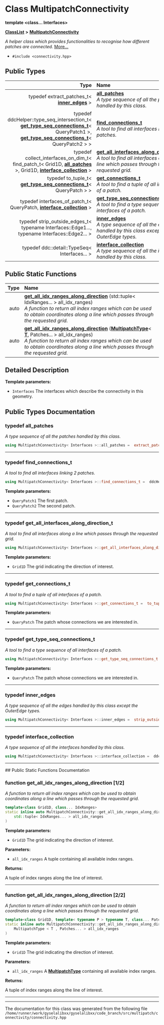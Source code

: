 

# Class MultipatchConnectivity

**template &lt;class... Interfaces&gt;**



[**ClassList**](annotated.md) **>** [**MultipatchConnectivity**](classMultipatchConnectivity.md)



_A helper class which provides functionalities to recognise how different patches are connected._ [More...](#detailed-description)

* `#include <connectivity.hpp>`

















## Public Types

| Type | Name |
| ---: | :--- |
| typedef extract\_patches\_t&lt; [**inner\_edges**](classMultipatchConnectivity.md#typedef-inner_edges) &gt; | [**all\_patches**](#typedef-all_patches)  <br>_A type sequence of all the patches handled by this class._  |
| typedef ddcHelper::type\_seq\_intersection\_t&lt; [**get\_type\_seq\_connections\_t**](classMultipatchConnectivity.md#typedef-get_type_seq_connections_t)&lt; QueryPatch1 &gt;, [**get\_type\_seq\_connections\_t**](classMultipatchConnectivity.md#typedef-get_type_seq_connections_t)&lt; QueryPatch2 &gt; &gt; | [**find\_connections\_t**](#typedef-find_connections_t)  <br>_A tool to find all interfaces linking 2 patches._  |
| typedef collect\_interfaces\_on\_dim\_t&lt; find\_patch\_t&lt; Grid1D, [**all\_patches**](classMultipatchConnectivity.md#typedef-all_patches) &gt;, Grid1D, [**interface\_collection**](classMultipatchConnectivity.md#typedef-interface_collection) &gt; | [**get\_all\_interfaces\_along\_direction\_t**](#typedef-get_all_interfaces_along_direction_t)  <br>_A tool to find all interfaces along a line which passes through the requested grid._  |
| typedef to\_tuple\_t&lt; [**get\_type\_seq\_connections\_t**](classMultipatchConnectivity.md#typedef-get_type_seq_connections_t)&lt; QueryPatch &gt; &gt; | [**get\_connections\_t**](#typedef-get_connections_t)  <br>_A tool to find a tuple of all interfaces of a patch._  |
| typedef interfaces\_of\_patch\_t&lt; QueryPatch, [**interface\_collection**](classMultipatchConnectivity.md#typedef-interface_collection) &gt; | [**get\_type\_seq\_connections\_t**](#typedef-get_type_seq_connections_t)  <br>_A tool to find a type sequence of all interfaces of a patch._  |
| typedef strip\_outside\_edges\_t&lt; typename Interfaces::Edge1..., typename Interfaces::Edge2... &gt; | [**inner\_edges**](#typedef-inner_edges)  <br>_A type sequence of all the edges handled by this class except the OuterEdge types._  |
| typedef ddc::detail::TypeSeq&lt; Interfaces... &gt; | [**interface\_collection**](#typedef-interface_collection)  <br>_A type sequence of all the interfaces handled by this class._  |






















## Public Static Functions

| Type | Name |
| ---: | :--- |
|  auto | [**get\_all\_idx\_ranges\_along\_direction**](#function-get_all_idx_ranges_along_direction-12) (std::tuple&lt; IdxRanges... &gt; all\_idx\_ranges) <br>_A function to return all index ranges which can be used to obtain coordinates along a line which passes through the requested grid._  |
|  auto | [**get\_all\_idx\_ranges\_along\_direction**](#function-get_all_idx_ranges_along_direction-22) ([**MultipatchType**](classMultipatchType.md)&lt; [**T**](structT.md), Patches... &gt; all\_idx\_ranges) <br>_A function to return all index ranges which can be used to obtain coordinates along a line which passes through the requested grid._  |


























## Detailed Description




**Template parameters:**


* `Interfaces` The interfaces which describe the connectivity in this geometry. 




    
## Public Types Documentation




### typedef all\_patches 

_A type sequence of all the patches handled by this class._ 
```C++
using MultipatchConnectivity< Interfaces >::all_patches =  extract_patches_t<inner_edges>;
```




<hr>



### typedef find\_connections\_t 

_A tool to find all interfaces linking 2 patches._ 
```C++
using MultipatchConnectivity< Interfaces >::find_connections_t =  ddcHelper::type_seq_intersection_t< get_type_seq_connections_t<QueryPatch1>, get_type_seq_connections_t<QueryPatch2> >;
```





**Template parameters:**


* `QueryPatch1` The first patch. 
* `QueryPatch2` The second patch. 




        

<hr>



### typedef get\_all\_interfaces\_along\_direction\_t 

_A tool to find all interfaces along a line which passes through the requested grid._ 
```C++
using MultipatchConnectivity< Interfaces >::get_all_interfaces_along_direction_t =  collect_interfaces_on_dim_t< find_patch_t<Grid1D, all_patches>, Grid1D, interface_collection>;
```





**Template parameters:**


* `Grid1D` The grid indicating the direction of interest. 




        

<hr>



### typedef get\_connections\_t 

_A tool to find a tuple of all interfaces of a patch._ 
```C++
using MultipatchConnectivity< Interfaces >::get_connections_t =  to_tuple_t<get_type_seq_connections_t<QueryPatch> >;
```





**Template parameters:**


* `QueryPatch` The patch whose connections we are interested in. 




        

<hr>



### typedef get\_type\_seq\_connections\_t 

_A tool to find a type sequence of all interfaces of a patch._ 
```C++
using MultipatchConnectivity< Interfaces >::get_type_seq_connections_t =  interfaces_of_patch_t<QueryPatch, interface_collection>;
```





**Template parameters:**


* `QueryPatch` The patch whose connections we are interested in. 




        

<hr>



### typedef inner\_edges 

_A type sequence of all the edges handled by this class except the OuterEdge types._ 
```C++
using MultipatchConnectivity< Interfaces >::inner_edges =  strip_outside_edges_t<typename Interfaces::Edge1..., typename Interfaces::Edge2...>;
```




<hr>



### typedef interface\_collection 

_A type sequence of all the interfaces handled by this class._ 
```C++
using MultipatchConnectivity< Interfaces >::interface_collection =  ddc::detail::TypeSeq<Interfaces...>;
```




<hr>
## Public Static Functions Documentation




### function get\_all\_idx\_ranges\_along\_direction [1/2]

_A function to return all index ranges which can be used to obtain coordinates along a line which passes through the requested grid._ 
```C++
template<class Grid1D, class... IdxRanges>
static inline auto MultipatchConnectivity::get_all_idx_ranges_along_direction (
    std::tuple< IdxRanges... > all_idx_ranges
) 
```





**Template parameters:**


* `Grid1D` The grid indicating the direction of interest. 



**Parameters:**


* `all_idx_ranges` A tuple containing all available index ranges.



**Returns:**

A tuple of index ranges along the line of interest. 





        

<hr>



### function get\_all\_idx\_ranges\_along\_direction [2/2]

_A function to return all index ranges which can be used to obtain coordinates along a line which passes through the requested grid._ 
```C++
template<class Grid1D, template< typename P > typename T, class... Patches>
static inline auto MultipatchConnectivity::get_all_idx_ranges_along_direction (
    MultipatchType < T , Patches... > all_idx_ranges
) 
```





**Template parameters:**


* `Grid1D` The grid indicating the direction of interest. 



**Parameters:**


* `all_idx_ranges` A [**MultipatchType**](classMultipatchType.md) containing all available index ranges.



**Returns:**

A tuple of index ranges along the line of interest. 





        

<hr>

------------------------------
The documentation for this class was generated from the following file `/home/runner/work/gyselalibxx/gyselalibxx/code_branch/src/multipatch/connectivity/connectivity.hpp`

